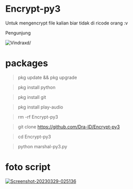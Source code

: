# Encrypt-py3
Untuk mengencrypt file kalian biar tidak di ricode orang :v

Pengunjung 

<p align=left> <img src=https://komarev.com/ghpvc/?username=halokaasu alt=Vindraxd/> </p>

# packages

> pkg update && pkg upgrade

> pkg install python

> pkg install git

> pkg install play-audio

> rm -rf Encrypt-py3

> git clone https://github.com/Dra-ID/Encrypt-py3

> cd Encrypt-py3

> python marshal-py3.py

# foto script
<a href="https://ibb.co/nsKkP5M"><img src="https://i.ibb.co/d0HKmz4/Screenshot-20230329-025136.jpg" alt="Screenshot-20230329-025136" border="0"></a>
